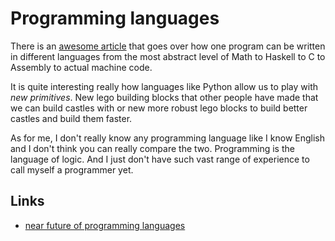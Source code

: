# Programming languages
There is an [awesome article](https://briansteffens.github.io/2017/02/20/from-math-to-machine.html) that goes over how one program can be written in different languages from the most abstract level of Math to Haskell to C to Assembly to actual machine code. 

It is quite interesting really how languages like Python allow us to play with _new primitives_. New lego building blocks that other people have made that we can build castles with or new more robust lego blocks to build better castles and build them faster.

As for me, I don't really know any programming language like I know English and I don't think you can really compare the two. Programming is the language of logic. And I just don't have such vast range of experience to call myself a programmer yet.

## Links
- [near future of programming languages](http://dev.stephendiehl.com/nearfuture.pdf) 
